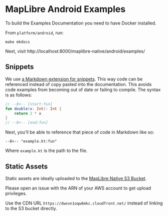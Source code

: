 # MapLibre Android Examples

To build the Examples Documentation you need to have Docker installed.

From `platform/android`, run:

```
make mkdocs
```

Next, visit http://localhost:8000/maplibre-native/android/examples/

## Snippets

We use [a Markdown extension for snippets](https://facelessuser.github.io/pymdown-extensions/extensions/snippets/#snippet-sections). This way code can be referenced instead of copy pasted into the documentation. This avoids code examples from becoming out of date or failing to compile. The syntax is as follows:

````kotlin
// --8<-- [start:fun]
fun double(x: Int): Int {
    return 2 * x
}
// --8<-- [end:fun]
````

Next, you'll be able to reference that piece of code in Markdown like so:

```
--8<-- "example.kt:fun"
```

Where `example.kt` is the path to the file.

## Static Assets

Static assets are ideally uploaded to the [MapLibre Native S3 Bucket](https://maplibre-native.s3.eu-central-1.amazonaws.com/index.html#android-documentation-resources/).

Please open an issue with the ARN of your AWS account to get upload privileges.

Use the CDN URL `https://dwxvn1oqw6mkc.cloudfront.net/` instead of linking to the S3 bucket directly.
